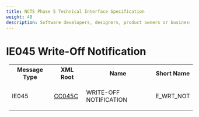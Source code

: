 ```yaml
---
title: NCTS Phase 5 Technical Interface Specification
weight: 48
description: Software developers, designers, product owners or business analysts. Integrate your software with the ERMIS service
---
```

# IE045 Write-Off Notification
<table cellspacing="0" style="border-collapse:collapse;margin-left:6pt">
 <tr>
  <th>
   Message Type
  </th>
  <th>
   XML Root
  </th>
  <th>
   Name
  </th>
  <th>
   Short Name
  </th>
 </tr>
 <tr style="height:14pt">
  <td style="">
   <p class="s3" style="">
    IE045
   </p>
  </td>
  <td style="">
   <a href="https://github.com/hmrc/transit-movements-validator/blob/main/conf/xsd/cc045c.xsd">
    CC045C
   </a>
  </td>
  <td style="">
   <p class="s3" style="">
    WRITE-OFF NOTIFICATION
   </p>
  </td>
  <td style="">
   E_WRT_NOT
  </td>
 </tr>
</table>